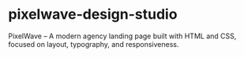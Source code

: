 # pixelwave-design-studio
PixelWave – A modern agency landing page built with HTML and CSS, focused on layout, typography, and responsiveness.
